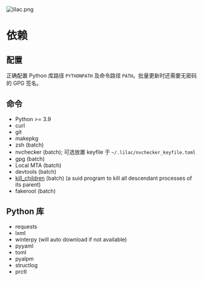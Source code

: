 ![lilac.png](https://github.com/archlinuxcn/artworks/raw/master/lilac-logo/example%20banners/banner-small.png)

依赖
====

配置
----

正确配置 Python 库路径 `PYTHONPATH` 及命令路径 `PATH`。批量更新时还需要无密码的 GPG 签名。

命令
----

* Python >= 3.9
* curl
* git
* makepkg
* zsh (batch)
* nvchecker (batch); 可选放置 keyfile 于 `~/.lilac/nvchecker_keyfile.toml`
* gpg (batch)
* Local MTA (batch)
* devtools (batch)
* [kill_children](https://github.com/lilydjwg/pid_children) (batch) (a suid program to kill all descendant processes of its parent)
* fakeroot (batch)

Python 库
---------

* requests
* lxml
* winterpy (will auto download if not available)
* pyyaml
* toml
* pyalpm
* structlog
* prctl
